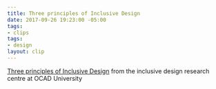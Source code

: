 ```yaml
---
title: Three principles of Inclusive Design
date: 2017-09-26 19:23:00 -05:00
tags:
- clips
tags:
- design
layout: clip
---
```


[Three principles of Inclusive Design](https://idrc.ocadu.ca/index.php/resources/idrc-online/library-of-papers/443-whatisinclusivedesign) from the inclusive design research centre at OCAD University